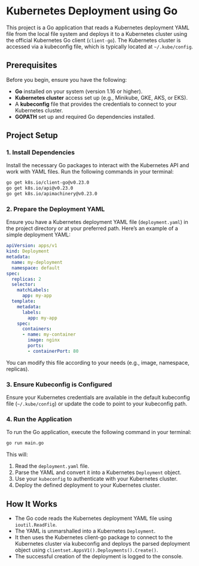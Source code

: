 # Kubernetes Deployment using Go

This project is a Go application that reads a Kubernetes deployment YAML file from the local file system and deploys it to a Kubernetes cluster using the official Kubernetes Go client (`client-go`). The Kubernetes cluster is accessed via a kubeconfig file, which is typically located at `~/.kube/config`.

## Prerequisites

Before you begin, ensure you have the following:
- **Go** installed on your system (version 1.16 or higher).
- **Kubernetes cluster** access set up (e.g., Minikube, GKE, AKS, or EKS).
- A **kubeconfig** file that provides the credentials to connect to your Kubernetes cluster.
- **GOPATH** set up and required Go dependencies installed.

## Project Setup

### 1. Install Dependencies

Install the necessary Go packages to interact with the Kubernetes API and work with YAML files. Run the following commands in your terminal:

```bash
go get k8s.io/client-go@v0.23.0
go get k8s.io/api@v0.23.0
go get k8s.io/apimachinery@v0.23.0
```

### 2. Prepare the Deployment YAML

Ensure you have a Kubernetes deployment YAML file (`deployment.yaml`) in the project directory or at your preferred path. Here’s an example of a simple deployment YAML:

```yaml
apiVersion: apps/v1
kind: Deployment
metadata:
  name: my-deployment
  namespace: default
spec:
  replicas: 2
  selector:
    matchLabels:
      app: my-app
  template:
    metadata:
      labels:
        app: my-app
    spec:
      containers:
      - name: my-container
        image: nginx
        ports:
        - containerPort: 80
```

You can modify this file according to your needs (e.g., image, namespace, replicas).

### 3. Ensure Kubeconfig is Configured

Ensure your Kubernetes credentials are available in the default kubeconfig file (`~/.kube/config`) or update the code to point to your kubeconfig path.

### 4. Run the Application

To run the Go application, execute the following command in your terminal:

```bash
go run main.go
```

This will:
1. Read the `deployment.yaml` file.
2. Parse the YAML and convert it into a Kubernetes `Deployment` object.
3. Use your `kubeconfig` to authenticate with your Kubernetes cluster.
4. Deploy the defined deployment to your Kubernetes cluster.

## How It Works

- The Go code reads the Kubernetes deployment YAML file using `ioutil.ReadFile`.
- The YAML is unmarshalled into a Kubernetes `Deployment`.
- It then uses the Kubernetes client-go package to connect to the Kubernetes cluster via kubeconfig and deploys the parsed deployment object using `clientset.AppsV1().Deployments().Create()`.
- The successful creation of the deployment is logged to the console.


